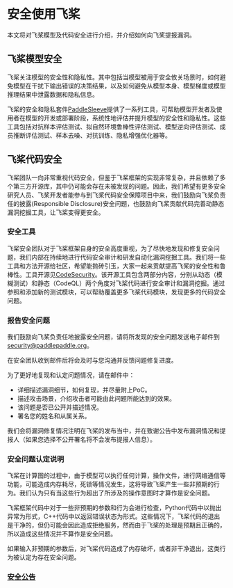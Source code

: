 # 安全使用飞桨



本文将对飞桨模型及代码安全进行介绍，并介绍如何向飞桨提报漏洞。

## 飞桨模型安全

飞桨关注模型的安全性和隐私性。其中包括当模型被用于安全攸关场景时，如何避免模型在干扰下输出错误的决策结果，以及如何避免从模型本身、模型梯度或模型推理结果中泄露数据和隐私信息。

飞桨的安全和隐私套件[PaddleSleeve](https://github.com/PaddlePaddle/PaddleSleeve)提供了一系列工具，可帮助模型开发者及使用者在模型的开发或部署阶段，系统性地评估并提升模型的安全性和隐私性。这些工具包括对抗样本评估测试、拟自然环境鲁棒性评估测试、模型逆向评估测试、成员推断评估测试、样本去噪、对抗训练、隐私增强优化器等。

## 飞桨代码安全

飞桨团队一向非常重视代码安全，但鉴于飞桨框架的实现非常复杂，并且依赖了多个第三方开源库，其中仍可能会存在未被发现的问题。因此，我们希望有更多安全研究人员、飞桨开发者能参与到飞桨代码安全保障项目中来，我们鼓励向飞桨负责任的披露(Responsible Disclosure)安全问题，也鼓励向飞桨贡献代码完善动静态漏洞挖掘工具，让飞桨变得更安全。

### 安全工具

飞桨安全团队对于飞桨框架自身的安全高度重视，为了尽快地发现和修复安全问题，我们内部在持续地进行代码安全审计和研发自动化漏洞挖掘工具。我们将一些工具和方法开源给社区，希望能抛砖引玉，大家一起来贡献提高飞桨的安全性和鲁棒性。工具开源见[CodeSecurity](https://github.com/PaddlePaddle/PaddleSleeve/tree/main/CodeSecurity)。该开源工具包含两部分内容，分别从动态（模糊测试）和静态（CodeQL）两个角度对飞桨代码进行安全审计和漏洞挖掘。通过参照和添加新的测试模块，可以帮助覆盖更多飞桨代码模块，发现更多的代码安全问题。

### 报告安全问题

我们鼓励向飞桨负责任地披露安全问题，请将所发现的安全问题发送电子邮件到 security@paddlepaddle.org。

在安全团队收到邮件后将会及时与您沟通并反馈问题修复进度。

为了更好地复现和认定问题情况，请在邮件中：

- 详细描述漏洞细节，如何复现，并尽量附上PoC。
- 描述攻击场景，介绍攻击者可能由此问题所能达到的效果。
- 该问题是否已公开并描述情况。
- 署名您的姓名和从属关系。

我们会将漏洞修复情况注明在飞桨的发布当中，并在致谢公告中发布漏洞情况和提报人（如果您选择不公开署名将不会发布提报人信息）。

### 安全问题认定说明

飞桨在计算图的过程中，由于模型可以执行任何计算，操作文件，进行网络通信等功能，可能造成内存耗尽，死锁等情况发生，这将导致飞桨产生一些非预期的行为。我们认为只有当这些行为超出了所涉及的操作意图时才算作是安全问题。

飞桨框架代码中对于一些非预期的参数和行为会进行检查，Python代码中以抛出异常为形式，C++代码中以返回错误状态为形式。这些情况下，飞桨代码的退出是干净的，但仍可能会因此造成拒绝服务，然而由于飞桨的处理是预期且正确的，所以造成这些情况并不算作是安全问题。

如果输入非预期的参数后，对飞桨代码造成了内存破坏，或者非干净退出，这类行为被认定为存在安全问题。

### [安全公告](https://github.com/PaddlePaddle/Paddle/blob/develop/security/README_cn.md)
